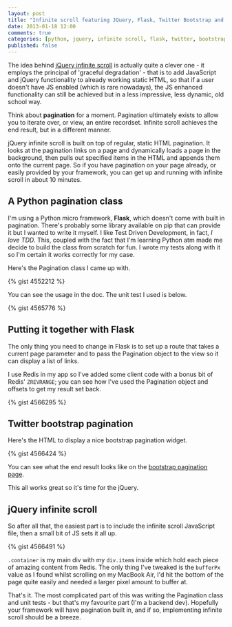 ```yaml
---
layout: post
title: "Infinite scroll featuring JQuery, Flask, Twitter Bootstrap and a cameo from Redis"
date: 2013-01-18 12:00
comments: true
categories: [python, jquery, infinite scroll, flask, twitter, bootstrap, redis]
published: false
---
```

The idea behind [jQuery infinite scroll](https://github.com/paulirish/infinite-scroll) is actually quite a clever one - it employs the principal of 'graceful degradation' - that is to add JavaScript and jQuery functionality to already working static HTML, so that if a user doesn't have JS enabled (which is rare nowadays), the JS enhanced functionality can still be achieved but in a less impressive, less dynamic, old school way.

Think about **pagination** for a moment.  Pagination ultimately exists to allow you to iterate over, or view, an entire recordset.  Infinite scroll achieves the end result, but in a different manner.

jQuery infinite scroll is built on top of regular, static HTML pagination.  It looks at the pagination links on a page and dynamically loads a page in the background, then pulls out specified items in the HTML and appends them onto the current page.  So if you have pagination on your page already, or easily provided by your framework, you can get up and running with infinite scroll in about 10 minutes.

## A Python pagination class

I'm using a Python micro framework, **Flask**, which doesn't come with built in pagination.  There's probably some library available on pip that can provide it but I wanted to write it myself.  I like Test Driven Development, in fact, *I love TDD*.  This, coupled with the fact that I'm learning Python atm made me decide to build the class from scratch for fun.  I wrote my tests along with it so I'm certain it works correctly for my case.

Here's the Pagination class I came up with.

{% gist 4552212 %}

You can see the usage in the doc.  The unit test I used is below.

{% gist 4565776 %}

## Putting it together with Flask

The only thing you need to change in Flask is to set up a route that takes a current page parameter and to pass the Pagination object to the view so it can display a list of links.  

I use Redis in my app so I've added some client code with a bonus bit of Redis' `ZREVRANGE`; you can see how I've used the Pagination object and offsets to get my result set back.

{% gist 4566295 %}

## Twitter bootstrap pagination

Here's the HTML to display a nice bootstrap pagination widget.

{% gist 4566424 %}

You can see what the end result looks like on the [bootstrap pagination page](http://twitter.github.com/bootstrap/components.html#pagination).

This all works great so it's time for the jQuery.

## jQuery infinite scroll

So after all that, the easiest part is to include the infinite scroll JavaScript file, then a small bit of JS sets it all up.

{% gist 4566491 %}

`.container` is my main div with my `div.item`s inside which hold each piece of amazing content from Redis.  The only thing I've tweaked is the `bufferPx` value as I found whilst scrolling on my MacBook Air, I'd hit the bottom of the page quite easily and needed a larger pixel amount to buffer at.

That's it.  The most complicated part of this was writing the Pagination class and unit tests - but that's my favourite part (I'm a backend dev).  Hopefully your framework will have pagination built in, and if so, implementing infinite scroll should be a breeze.